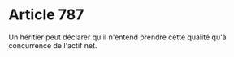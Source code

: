 # Article 787

Un héritier peut déclarer qu'il n'entend prendre cette qualité qu'à concurrence de l'actif net.
